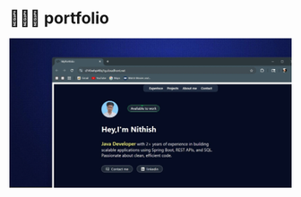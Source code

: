 # 👨🏻‍💻 portfolio 

<div align="center">
<a href="https://d3nladvg6f5tk4.cloudfront.net/" target="_blank">
<img src="./public/Portfolio project image.webp">
</a>
<p></p>
</div>



